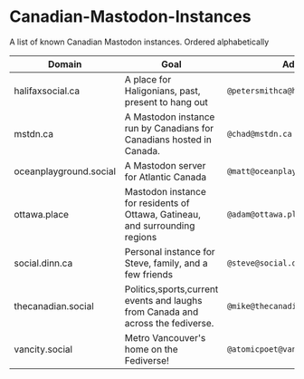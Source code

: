 # Canadian-Mastodon-Instances
A list of known Canadian Mastodon instances. Ordered alphabetically

| Domain  | Goal | Admin |
| ------------- | ------------- | --------------- |
| halifaxsocial.ca  | A place for Haligonians, past, present to hang out | `@petersmithca@halifaxsocial.ca` |
| mstdn.ca  | A Mastodon instance run by Canadians for Canadians hosted in Canada.  | `@chad@mstdn.ca` |
| oceanplayground.social | A Mastodon server for Atlantic Canada | `@matt@oceanplayground.social` |
| ottawa.place | Mastodon instance for residents of Ottawa, Gatineau, and surrounding regions | `@adam@ottawa.place` |
| social.dinn.ca | Personal instance for Steve, family, and a few friends | `@steve@social.dinn.ca` |
| thecanadian.social | Politics,sports,current events and laughs from Canada and across the fediverse. | `@mike@thecanadian.social` |
| vancity.social | Metro Vancouver's home on the Fediverse! | `@atomicpoet@vancity.social` |
